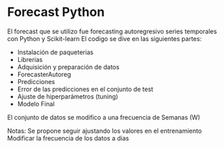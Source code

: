 # Forecast Python

El forecast que se utilizo fue forecasting autoregresivo series temporales con Python y Scikit-learn 
El codigo se dive en las siguientes partes:
- Instalación de paqueterias
- Librerias
- Adquisición y preparación de datos
- ForecasterAutoreg
- Predicciones
- Error de las predicciones en el conjunto de test
- Ajuste de hiperparámetros (tuning)
- Modelo Final

El conjunto de datos se modifico a una frecuencia de Semanas (W)

Notas: Se propone seguir ajustando los valores en el entrenamiento 
	Modificar la frecuencia de los datos a dias 
